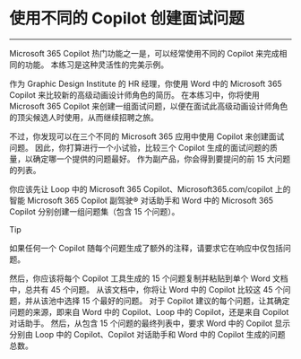 # 使用不同的 Copilot 创建面试问题
---
Microsoft 365 Copilot 热门功能之一是，可以经常使用不同的 Copilot 来完成相同的功能。 本练习是这种灵活性的完美示例。

作为 Graphic Design Institute 的 HR 经理，你使用 Word 中的 Microsoft 365 Copilot 来比较新的高级动画设计师角色的简历。 在本练习中，你将使用 Microsoft 365 Copilot 来创建一组面试问题，以便在面试此高级动画设计师角色的顶尖候选人时使用，从而继续招聘之旅。

不过，你发现可以在三个不同的 Microsoft 365 应用中使用 Copilot 来创建面试问题。 因此，你打算进行一个小试验，比较三个 Copilot 生成的面试问题的质量，以确定哪一个提供的问题最好。 作为副产品，你会得到要提问的前 15 大问题的列表。

你应该先让 Loop 中的 Microsoft 365 Copilot、Microsoft365.com/copilot 上的智能 Microsoft 365 Copilot 副驾驶® 对话助手和 Word 中的 Microsoft 365 Copilot 分别创建一组问题集（包含 15 个问题）。

> [!TIP]
> 如果任何一个 Copilot 随每个问题生成了额外的注释，请要求它在响应中仅包括问题。

然后，你应该将每个 Copilot 工具生成的 15 个问题复制并粘贴到单个 Word 文档中，总共有 45 个问题。 从该文档中，你将让 Word 中的 Copilot 比较这 45 个问题，并从该池中选择 15 个最好的问题。 对于 Copilot 建议的每个问题，让其确定问题的来源，即来自 Word 中的 Copilot、Loop 中的 Copilot，还是来自 Copilot 对话助手。 然后，从包含 15 个问题的最终列表中，要求 Word 中的 Copilot 显示分别由 Loop 中的 Copilot、Copilot 对话助手和 Word 中的 Copilot 生成的问题总数。

